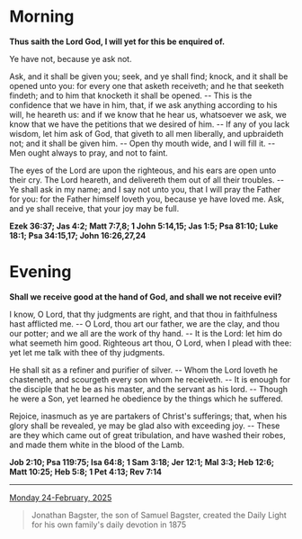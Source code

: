 # Morning

**Thus saith the Lord God, I will yet for this be enquired of.**
 
Ye have not, because ye ask not.
 
Ask, and it shall be given you; seek, and ye shall find; knock, and it shall be opened unto you: for every one that asketh receiveth; and he that seeketh findeth; and to him that knocketh it shall be opened. -- This is the confidence that we have in him, that, if we ask anything according to his will, he heareth us: and if we know that he hear us, whatsoever we ask, we know that we have the petitions that we desired of him. -- If any of you lack wisdom, let him ask of God, that giveth to all men liberally, and upbraideth not; and it shall be given him. -- Open thy mouth wide, and I will fill it. -- Men ought always to pray, and not to faint.
 
The eyes of the Lord are upon the righteous, and his ears are open unto their cry. The Lord heareth, and delivereth them out of all their troubles. -- Ye shall ask in my name; and I say not unto you, that I will pray the Father for you: for the Father himself loveth you, because ye have loved me. Ask, and ye shall receive, that your joy may be full.  

**Ezek 36:37; Jas 4:2; Matt 7:7,8; 1 John 5:14,15; Jas 1:5; Psa 81:10; Luke 18:1; Psa 34:15,17; John 16:26,27,24**

# Evening

**Shall we receive good at the hand of God, and shall we not receive evil?**
 
I know, O Lord, that thy judgments are right, and that thou in faithfulness hast afflicted me. -- O Lord, thou art our father, we are the clay, and thou our potter; and we all are the work of thy hand. -- It is the Lord: let him do what seemeth him good. Righteous art thou, O Lord, when I plead with thee: yet let me talk with thee of thy judgments.
 
He shall sit as a refiner and purifier of silver. -- Whom the Lord loveth he chasteneth, and scourgeth every son whom he receiveth. -- It is enough for the disciple that he be as his master, and the servant as his lord. -- Though he were a Son, yet learned he obedience by the things which he suffered.
 
Rejoice, inasmuch as ye are partakers of Christ's sufferings; that, when his glory shall be revealed, ye may be glad also with exceeding joy. -- These are they which came out of great tribulation, and have washed their robes, and made them white in the blood of the Lamb.  

**Job 2:10; Psa 119:75; Isa 64:8; 1 Sam 3:18; Jer 12:1; Mal 3:3; Heb 12:6; Matt 10:25; Heb 5:8; 1 Pet 4:13; Rev 7:14**

---

[Monday 24-February, 2025](https://t.me/s/daily_light)

> Jonathan Bagster, the son of Samuel Bagster, created the Daily Light for his own family's daily devotion in 1875

